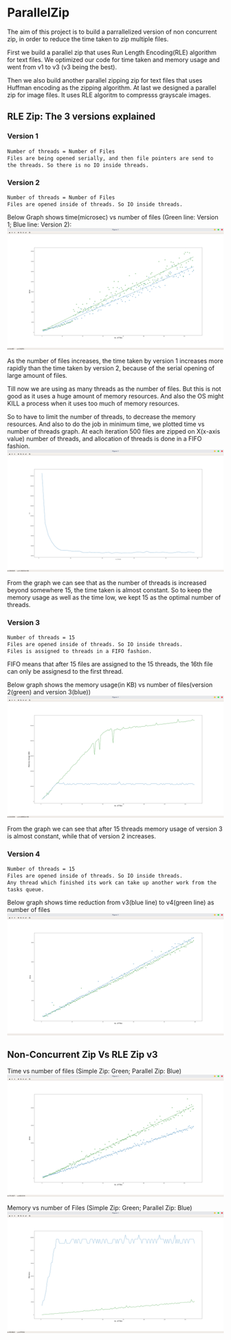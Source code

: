# ParallelZip

The aim of this project is to build a parrallelized version of non concurrent zip, in order to reduce the time taken to zip multiple files.

First we build a parallel zip that uses Run Length Encoding(RLE) algorithm for text files. We optimized our code for time taken and memory usage and went from v1 to v3 (v3 being the best).

Then we also build another parallel zipping zip for text files that uses Huffman encoding as the zipping algorithm.
At last we designed a parallel zip for image files. It uses RLE algoritm to compresss grayscale images.

## RLE Zip: The 3 versions explained
### Version 1
	Number of threads = Number of Files
	Files are being opened serially, and then file pointers are send to the threads. So there is no IO inside threads.

### Version 2
	Number of threads = Number of Files
	Files are opened inside of threads. So IO inside threads.

Below Graph shows time(microsec) vs number of files (Green line: Version 1; Blue line: Version 2):
![](/Concurrent/RLE_Encoding/graphs/v1vsv2_time.png)

As the number of files increases, the time taken by version 1 increases more rapidly than the time taken by version 2, because of the serial opening of large amount of files.

Till now we are using as many threads as the number of files. But this is not good as it uses a huge amount of memory resources. And also the OS might KILL a process when it uses too much of memory resources.

So to have to limit the number of threads, to decrease the memory resources. And also to do the job in minimum time, we plotted time vs number of threads graph. At each iteration 500 files are zipped on X(x-axis value) number of threads, and allocation of threads is done in a FIFO fashion.
![](/Concurrent/RLE_Encoding/graphs/v3_optimalThreads.png)

From the graph we can see that as the number of threads is increased beyond somewhere 15, the time taken is almost constant. So to keep the memory usage as well as the time low, we kept 15 as the optimal number of threads.

### Version 3
	Number of threads = 15
	Files are opened inside of threads. So IO inside threads.
	Files is assigned to threads in a FIFO fashion.

FIFO means that after 15 files are assigned to the 15 threads, the 16th file can only be assignesd to the first thread.

Below graph shows the memory usage(in KB) vs number of files(version 2(green) and version 3(blue))
![](/Concurrent/RLE_Encoding/graphs/v2vsv3_mem.png)

From the graph we can see that after 15 threads memory usage of version 3 is almost constant, while that of version 2 increases.


### Version 4
	Number of threads = 15
	Files are opened inside of threads. So IO inside threads.
	Any thread which finished its work can take up another work from the tasks queue.

Below graph shows time reduction from v3(blue line) to v4(green line) as number of files
![](/Concurrent/RLE_Encoding/graphs/v3vsv4_time.png)


## Non-Concurrent Zip Vs RLE Zip v3

Time vs number of files (Simple Zip: Green; Parallel Zip: Blue)
![](/Concurrent/RLE_Encoding/graphs/nonConcurrent_vs_v3_time.png)

Memory vs number of Files (Simple Zip: Green; Parallel Zip: Blue)
![](/Concurrent/RLE_Encoding/graphs/nonConcurrent_vs_v3_mem.png)
